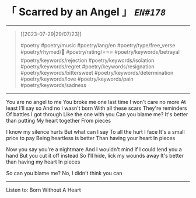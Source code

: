 # &#12300; Scarred by an Angel &#12301; *`EN#178`*

---

> [[2023-07-29|29/07/23]]
> 
> #poetry 
> #poetry/music 
> #poetry/lang/en 
> #poetry/type/free_verse 
> #poetry/rhymed/🔴 
> #poetry/rating/⭐⭐⭐ 
> #poetry/keywords/betrayal #poetry/keywords/rejection #poetry/keywords/isolation #poetry/keywords/regret #poetry/keywords/resignation #poetry/keywords/bittersweet #poetry/keywords/determination #poetry/keywords/love #poetry/keywords/pain #poetry/keywords/sadness 

---

You are no angel to me
You broke me one last time
I won't care no more
At least I'll say so
And no I wasn't born
With all these scars
They're reminders
Of battles I got through
Like the one with you
Can you blame me?
It's better than putting
My heart together
From pieces

I know my silence hurts
But what can I say
To all the hurt I face
It's a small price to pay
Being heartless is better
Than having your heart
In pieces

Now you say you're a nightmare
And I wouldn't mind
If I could lend you a hand
But you cut it off instead
So I'll hide, lick my wounds away
It's better than having my heart
In pieces

So can you blame me?
No, I didn't think you can

---

Listen to: Born Without A Heart